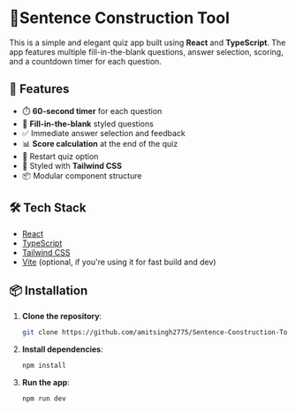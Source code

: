 # 🧠Sentence Construction Tool

This is a simple and elegant quiz app built using **React** and **TypeScript**. The app features multiple fill-in-the-blank questions, answer selection, scoring, and a countdown timer for each question.

## 🚀 Features

- ⏱️ **60-second timer** for each question
- 📄 **Fill-in-the-blank** styled questions
- ✅ Immediate answer selection and feedback
- 📊 **Score calculation** at the end of the quiz
- 🔁 Restart quiz option
- 🎨 Styled with **Tailwind CSS**
- 📦 Modular component structure

## 🛠️ Tech Stack

- [React](https://reactjs.org/)
- [TypeScript](https://www.typescriptlang.org/)
- [Tailwind CSS](https://tailwindcss.com/)
- [Vite](https://vitejs.dev/) (optional, if you're using it for fast build and dev)



## 📦 Installation

1. **Clone the repository**:
   ```bash
   git clone https://github.com/amitsingh2775/Sentence-Construction-Tool.git
   
2. **Install dependencies**:
   ```bash
   npm install

3. **Run the app**:
   ```bash
   npm run dev

